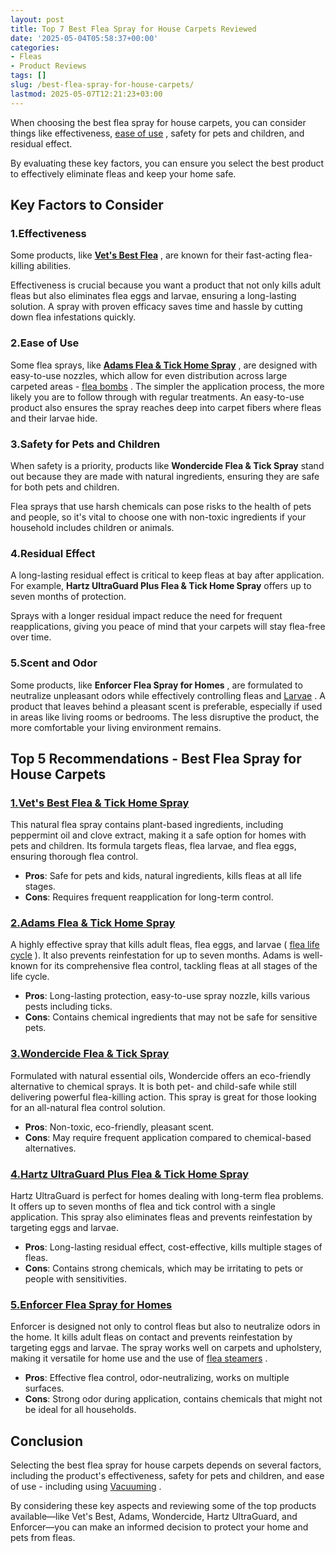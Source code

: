 ```yaml
---
layout: post
title: Top 7 Best Flea Spray for House Carpets Reviewed
date: '2025-05-04T05:58:37+00:00'
categories:
- Fleas
- Product Reviews
tags: []
slug: /best-flea-spray-for-house-carpets/
lastmod: 2025-05-07T12:21:23+03:00
---
```


When choosing the best flea spray for house carpets, you can consider things like effectiveness,
[ease of use](https://pestpolicy.com/where-do-fleas-come-from/)
, safety for pets and children, and residual effect.

By evaluating these key factors, you can ensure you select the best product to effectively eliminate fleas and keep your home safe.
## Key Factors to Consider
### 1.**Effectiveness**
Some products, like
[**Vet's Best Flea**](https://www.amazon.com/dp/B003PRI6OC/?tag=p-policy-20)
, are known for their fast-acting flea-killing abilities.

Effectiveness is crucial because you want a product that not only kills adult fleas but also eliminates flea eggs and larvae, ensuring a long-lasting solution. A spray with proven efficacy saves time and hassle by cutting down flea infestations quickly.
### 2.**Ease of Use**
Some flea sprays, like
[**Adams Flea & Tick Home Spray**](https://www.amazon.com/dp/B00JN9H50M/?tag=p-policy-20)
, are designed with easy-to-use nozzles, which allow for even distribution across large carpeted areas -
[flea bombs](https://pestpolicy.com/best-fogger-for-fleas/)
.
The simpler the application process, the more likely you are to follow through with regular treatments. An easy-to-use product also ensures the spray reaches deep into carpet fibers where fleas and their larvae hide.
### 3.**Safety for Pets and Children**
When safety is a priority, products like
**Wondercide Flea & Tick Spray**
stand out because they are made with natural ingredients, ensuring they are safe for both pets and children.

Flea sprays that use harsh chemicals can pose risks to the health of pets and people, so it's vital to choose one with non-toxic ingredients if your household includes children or animals.
### 4.**Residual Effect**
A long-lasting residual effect is critical to keep fleas at bay after application. For example,
**Hartz UltraGuard Plus Flea & Tick Home Spray**
offers up to seven months of protection.

Sprays with a longer residual impact reduce the need for frequent reapplications, giving you peace of mind that your carpets will stay flea-free over time.
### 5.**Scent and Odor**
Some products, like
**Enforcer Flea Spray for Homes**
, are formulated to neutralize unpleasant odors while effectively controlling fleas and
[Larvae](https://pestpolicy.com/where-do-flea-larvae-live/)
.
A product that leaves behind a pleasant scent is preferable, especially if used in areas like living rooms or bedrooms. The less disruptive the product, the more comfortable your living environment remains.
## Top 5 Recommendations - Best Flea Spray for House Carpets
### [1.**Vet's Best Flea & Tick Home Spray**](https://www.amazon.com/dp/B003PRI6OC/?tag=p-policy-20)
This natural flea spray contains plant-based ingredients, including peppermint oil and clove extract, making it a safe option for homes with pets and children. Its formula targets fleas, flea larvae, and flea eggs, ensuring thorough flea control.
- **Pros**: Safe for pets and kids, natural ingredients, kills fleas at all life stages.
- **Cons**: Requires frequent reapplication for long-term control.
### [2.**Adams Flea & Tick Home Spray**](https://www.amazon.com/dp/B00JN9H50M/?tag=p-policy-20)
A highly effective spray that kills adult fleas, flea eggs, and larvae (
[flea life cycle](https://pestpolicy.com/where-do-fleas-lay-eggs/)
). It also prevents reinfestation for up to seven months. Adams is well-known for its comprehensive flea control, tackling fleas at all stages of the life cycle.
- **Pros**: Long-lasting protection, easy-to-use spray nozzle, kills various pests including ticks.
- **Cons**: Contains chemical ingredients that may not be safe for sensitive pets.
### [3.**Wondercide Flea & Tick Spray**](https://www.amazon.com/dp/B01M8GFPXG/?tag=p-policy-20)
Formulated with natural essential oils, Wondercide offers an eco-friendly alternative to chemical sprays. It is both pet- and child-safe while still delivering powerful flea-killing action. This spray is great for those looking for an all-natural flea control solution.
- **Pros**: Non-toxic, eco-friendly, pleasant scent.
- **Cons**: May require frequent application compared to chemical-based alternatives.
### [4.**Hartz UltraGuard Plus Flea & Tick Home Spray**](https://www.amazon.com/dp/B000633VGG/?tag=p-policy-20)
Hartz UltraGuard is perfect for homes dealing with long-term flea problems. It offers up to seven months of flea and tick control with a single application. This spray also eliminates fleas and prevents reinfestation by targeting eggs and larvae.
- **Pros**: Long-lasting residual effect, cost-effective, kills multiple stages of fleas.
- **Cons**: Contains strong chemicals, which may be irritating to pets or people with sensitivities.
### [5.**Enforcer Flea Spray for Homes**](https://www.amazon.com/dp/B0074YKTCY/?tag=p-policy-20)
Enforcer is designed not only to control fleas but also to neutralize odors in the home. It kills adult fleas on contact and prevents reinfestation by targeting eggs and larvae. The spray works well on carpets and upholstery, making it versatile for home use and the use of
[flea steamers](https://pestpolicy.com/best-steam-cleaner-for-fleas/)
.
- **Pros**: Effective flea control, odor-neutralizing, works on multiple surfaces.
- **Cons**: Strong odor during application, contains chemicals that might not be ideal for all households.
## Conclusion
Selecting the best flea spray for house carpets depends on several factors, including the product's effectiveness, safety for pets and children, and ease of use - including using
[Vacuuming](https://pestpolicy.com/does-vacuuming-kill-flea-larvae/)
.

By considering these key aspects and reviewing some of the top products available—like Vet's Best, Adams, Wondercide, Hartz UltraGuard, and Enforcer—you can make an informed decision to protect your home and pets from fleas.
